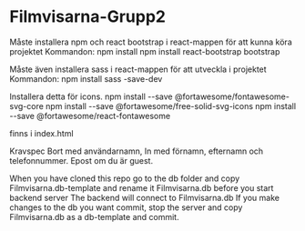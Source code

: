 # Filmvisarna-Grupp2

Måste installera npm och react bootstrap i react-mappen för att kunna köra projektet
Kommandon: 
npm install
npm install react-bootstrap bootstrap

Måste även installera sass i react-mappen för att utveckla i projektet
Kommandon:
npm install sass -save-dev


Installera detta för icons. 
npm install --save @fortawesome/fontawesome-svg-core
npm install --save @fortawesome/free-solid-svg-icons
npm install --save @fortawesome/react-fontawesome

<link rel="stylesheet" href="https://cdnjs.cloudflare.com/ajax/libs/font-awesome/6.1.0/css/all.min.css" integrity="sha384-KyZXEAg3QhqLMpG8r+G3OXz5gHOXMx4r+OGHfXe7f5R5vM5j6bqYjBxiWw2vI1ezj" crossorigin="anonymous"> finns i index.html


Kravspec 
Bort med användarnamn, In med förnamn, efternamn och telefonnummer. 
Epost om du är guest. 

When you have cloned this repo go to the db folder and copy Filmvisarna.db-template and rename it Filmvisarna.db before you start backend server
The backend will connect to Filmvisarna.db
If you make changes to the db you want commit, stop the server and copy Filmvisarna.db as a db-template and commit. 
